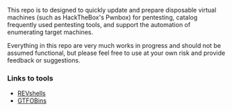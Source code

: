 This repo is to designed to quickly update and prepare disposable virtual machines (such as
HackTheBox's Pwnbox) for pentesting, catalog frequently used pentesting tools, and support the 
automation of enumerating target machines.

Everything in this repo are very much works in progress and should not be assumed functional, 
but please feel free to use at your own risk and provide feedback or suggestions.

### Links to tools

- [REVshells](https://www.revshells.com/)
- [GTFOBins](https://gtfobins.github.io)

